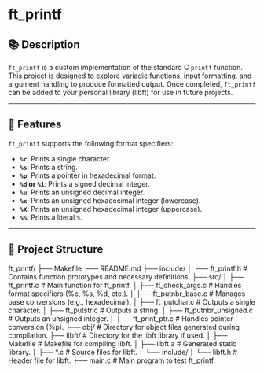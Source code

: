 # ft_printf

## 📚 Description

`ft_printf` is a custom implementation of the standard C `printf` function.
This project is designed to explore variadic functions, input formatting, and argument handling to produce formatted output.
Once completed, `ft_printf` can be added to your personal library (libft) for use in future projects.

---

## 🚀 Features

`ft_printf` supports the following format specifiers:

- **`%c`**: Prints a single character.
- **`%s`**: Prints a string.
- **`%p`**: Prints a pointer in hexadecimal format.
- **`%d` or `%i`**: Prints a signed decimal integer.
- **`%u`**: Prints an unsigned decimal integer.
- **`%x`**: Prints an unsigned hexadecimal integer (lowercase).
- **`%X`**: Prints an unsigned hexadecimal integer (uppercase).
- **`%%`**: Prints a literal `%`.

---

## 📂 Project Structure

ft_printf/
├── Makefile
├── README.md
├── include/
│   └── ft_printf.h          # Contains function prototypes and necessary definitions.
├── src/
│   ├── ft_printf.c          # Main function for ft_printf.
│   ├── ft_check_args.c      # Handles format specifiers (%c, %s, %d, etc.).
│   ├── ft_putnbr_base.c     # Manages base conversions (e.g., hexadecimal).
│   ├── ft_putchar.c         # Outputs a single character.
│   ├── ft_putstr.c          # Outputs a string.
│   ├── ft_putnbr_unsigned.c # Outputs an unsigned integer.
│   ├── ft_print_ptr.c       # Handles pointer conversion (%p).
├── obj/                     # Directory for object files generated during compilation.
├── libft/                   # Directory for the libft library if used.
│   ├── Makefile             # Makefile for compiling libft.
│   ├── libft.a              # Generated static library.
│   ├── *.c                  # Source files for libft.
│   └── include/
│       └── libft.h          # Header file for libft.
├── main.c                   # Main program to test ft_printf.

